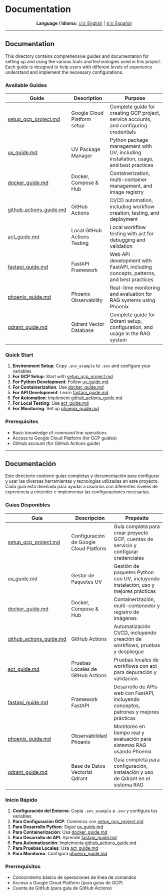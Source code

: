 # Documentation

<div align="center">

**Language / Idioma:**
[🇺🇸 English](#documentation) | [🇪🇸 Español](#documentación)

</div>

---

## Documentation

This directory contains comprehensive guides and documentation for setting up and using the various tools and technologies used in this project. Each guide is designed to help users with different levels of experience understand and implement the necessary configurations.

### Available Guides

| Guide | Description | Purpose |
|-------|-------------|---------|
| [setup_gcp_project.md](setup_gcp_project.md) | Google Cloud Platform setup | Complete guide for creating GCP project, service accounts, and configuring credentials |
| [uv_guide.md](uv_guide.md) | UV Package Manager | Python package management with UV, including installation, usage, and best practices |
| [docker_guide.md](docker_guide.md) | Docker, Compose & Hub | Containerization, multi-container management, and image registry |
| [github_actions_guide.md](github_actions_guide.md) | GitHub Actions | CI/CD automation, including workflow creation, testing, and deployment |
| [act_guide.md](act_guide.md) | Local GitHub Actions Testing | Local workflow testing with act for debugging and validation |
| [fastapi_guide.md](fastapi_guide.md) | FastAPI Framework | Web API development with FastAPI, including concepts, patterns, and best practices |
| [phoenix_guide.md](phoenix_guide.md) | Phoenix Observability | Real-time monitoring and evaluation for RAG systems using Phoenix |
| [qdrant_guide.md](qdrant_guide.md) | Qdrant Vector Database | Complete guide for Qdrant setup, configuration, and usage in the RAG system |

### Quick Start

1. **Environment Setup**: Copy `.env_example` to `.env` and configure your variables
2. **For GCP Setup**: Start with [setup_gcp_project.md](setup_gcp_project.md)
3. **For Python Development**: Follow [uv_guide.md](uv_guide.md)
4. **For Containerization**: Use [docker_guide.md](docker_guide.md)
5. **For API Development**: Learn [fastapi_guide.md](fastapi_guide.md)
6. **For Automation**: Implement [github_actions_guide.md](github_actions_guide.md)
7. **For Local Testing**: Use [act_guide.md](act_guide.md)
8. **For Monitoring**: Set up [phoenix_guide.md](phoenix_guide.md)

### Prerequisites

- Basic knowledge of command line operations
- Access to Google Cloud Platform (for GCP guides)
- GitHub account (for GitHub Actions guide)

---

## Documentación

Este directorio contiene guías completas y documentación para configurar y usar las diversas herramientas y tecnologías utilizadas en este proyecto. Cada guía está diseñada para ayudar a usuarios con diferentes niveles de experiencia a entender e implementar las configuraciones necesarias.

### Guías Disponibles

| Guía | Descripción | Propósito |
|------|-------------|-----------|
| [setup_gcp_project.md](setup_gcp_project.md) | Configuración de Google Cloud Platform | Guía completa para crear proyecto GCP, cuentas de servicio y configurar credenciales |
| [uv_guide.md](uv_guide.md) | Gestor de Paquetes UV | Gestión de paquetes Python con UV, incluyendo instalación, uso y mejores prácticas |
| [docker_guide.md](docker_guide.md) | Docker, Compose & Hub | Containerización, multi-contenedor y registro de imágenes |
| [github_actions_guide.md](github_actions_guide.md) | GitHub Actions | Automatización CI/CD, incluyendo creación de workflows, pruebas y despliegue |
| [act_guide.md](act_guide.md) | Pruebas Locales de GitHub Actions | Pruebas locales de workflows con act para depuración y validación |
| [fastapi_guide.md](fastapi_guide.md) | Framework FastAPI | Desarrollo de APIs web con FastAPI, incluyendo conceptos, patrones y mejores prácticas |
| [phoenix_guide.md](phoenix_guide.md) | Observabilidad Phoenix | Monitoreo en tiempo real y evaluación para sistemas RAG usando Phoenix |
| [qdrant_guide.md](qdrant_guide.md) | Base de Datos Vectorial Qdrant | Guía completa para configuración, instalación y uso de Qdrant en el sistema RAG |

### Inicio Rápido

1. **Configuración del Entorno**: Copia `.env_example` a `.env` y configura tus variables
2. **Para Configuración GCP**: Comienza con [setup_gcp_project.md](setup_gcp_project.md)
3. **Para Desarrollo Python**: Sigue [uv_guide.md](uv_guide.md)
4. **Para Containerización**: Usa [docker_guide.md](docker_guide.md)
5. **Para Desarrollo de API**: Aprende [fastapi_guide.md](fastapi_guide.md)
6. **Para Automatización**: Implementa [github_actions_guide.md](github_actions_guide.md)
7. **Para Pruebas Locales**: Usa [act_guide.md](act_guide.md)
8. **Para Monitoreo**: Configura [phoenix_guide.md](phoenix_guide.md)

### Prerrequisitos

- Conocimiento básico de operaciones de línea de comandos
- Acceso a Google Cloud Platform (para guías de GCP)
- Cuenta de GitHub (para guía de GitHub Actions)
